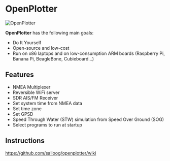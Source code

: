 OpenPlotter
==================
![OpenPlotter](http://campus.sailoog.com/pluginfile.php/744/mod_label/intro/openplotter2.png)

**OpenPlotter** has the following main goals:

* Do It Yourself
* Open-source and low-cost
* Run on x86 laptops and on low-consumption ARM boards (Raspberry Pi, Banana Pi, BeagleBone, Cubieboard...)

Features
------------
* NMEA Multiplexer
* Reversible WiFi server
* SDR AIS/FM Receiver
* Set system time from NMEA data
* Set time zone
* Set GPSD
* Speed Through Water (STW) simulation from Speed Over Ground (SOG)
* Select programs to run at startup

Instructions
------------
https://github.com/sailoog/openplotter/wiki

